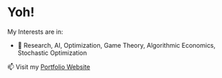 # Yoh!

My Interests are in:

  * 🔭 Research, AI, Optimization, Game Theory, Algorithmic Economics, Stochastic Optimization</li>

📫 Visit my [Portfolio Website](https://olivernjeru.github.io)
